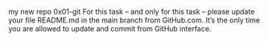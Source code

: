 my new repo 0x01-git
For this task – and only for this task – please update your file README.md in the main branch from GitHub.com. It’s the only time you are allowed to update and commit from GitHub interface.
